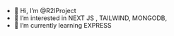 - 👋 Hi, I’m @R2IProject
- 👀 I’m interested in NEXT JS , TAILWIND, MONGODB, 
- 🌱 I’m currently learning EXPRESS
